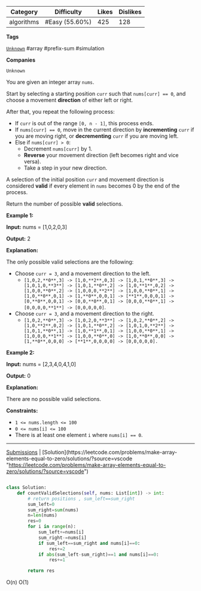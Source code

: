
| Category   | Difficulty     | Likes | Dislikes |
| ---------- | -------------- | ----- | -------- |
| algorithms | #Easy (55.60%) | 425   | 128      |

**Tags**

[`Unknown`](https://leetcode.com/tag/Unknown?source=vscode "https://leetcode.com/tag/Unknown?source=vscode") #array #prefix-sum #simulation 

**Companies**

`Unknown`

You are given an integer array `nums`.

Start by selecting a starting position `curr` such that `nums[curr] == 0`, and choose a movement **direction** of either left or right.

After that, you repeat the following process:

- If `curr` is out of the range `[0, n - 1]`, this process ends.
- If `nums[curr] == 0`, move in the current direction by **incrementing** `curr` if you are moving right, or **decrementing** `curr` if you are moving left.
- Else if `nums[curr] > 0`:
    - Decrement `nums[curr]` by 1.
    - **Reverse** your movement direction (left becomes right and vice versa).
    - Take a step in your new direction.

A selection of the initial position `curr` and movement direction is considered **valid** if every element in `nums` becomes 0 by the end of the process.

Return the number of possible **valid** selections.

**Example 1:**

**Input:** nums = [1,0,2,0,3]

**Output:** 2

**Explanation:**

The only possible valid selections are the following:

- Choose `curr = 3`, and a movement direction to the left.
    - `[1,0,2,**0**,3] -> [1,0,**2**,0,3] -> [1,0,1,**0**,3] -> [1,0,1,0,**3**] -> [1,0,1,**0**,2] -> [1,0,**1**,0,2] -> [1,0,0,**0**,2] -> [1,0,0,0,**2**] -> [1,0,0,**0**,1] -> [1,0,**0**,0,1] -> [1,**0**,0,0,1] -> [**1**,0,0,0,1] -> [0,**0**,0,0,1] -> [0,0,**0**,0,1] -> [0,0,0,**0**,1] -> [0,0,0,0,**1**] -> [0,0,0,0,0]`.
- Choose `curr = 3`, and a movement direction to the right.
    - `[1,0,2,**0**,3] -> [1,0,2,0,**3**] -> [1,0,2,**0**,2] -> [1,0,**2**,0,2] -> [1,0,1,**0**,2] -> [1,0,1,0,**2**] -> [1,0,1,**0**,1] -> [1,0,**1**,0,1] -> [1,0,0,**0**,1] -> [1,0,0,0,**1**] -> [1,0,0,**0**,0] -> [1,0,**0**,0,0] -> [1,**0**,0,0,0] -> [**1**,0,0,0,0] -> [0,0,0,0,0].`

**Example 2:**

**Input:** nums = [2,3,4,0,4,1,0]

**Output:** 0

**Explanation:**

There are no possible valid selections.

**Constraints:**

- `1 <= nums.length <= 100`
- `0 <= nums[i] <= 100`
- There is at least one element `i` where `nums[i] == 0`.

---

[Submissions](https://leetcode.com/problems/make-array-elements-equal-to-zero/submissions/?source=vscode "https://leetcode.com/problems/make-array-elements-equal-to-zero/submissions/?source=vscode") | [Solution](https://leetcode.com/problems/make-array-elements-equal-to-zero/solutions/?source=vscode "https://leetcode.com/problems/make-array-elements-equal-to-zero/solutions/?source=vscode")

```python

class Solution:
    def countValidSelections(self, nums: List[int]) -> int:
        # return positions , sum_left==sum_right
        sum_left=0
        sum_right=sum(nums)
        n=len(nums)
        res=0
        for i in range(n):
            sum_left+=nums[i]
            sum_right-=nums[i]
            if sum_left==sum_right and nums[i]==0:
                res+=2
            if abs(sum_left-sum_right)==1 and nums[i]==0:
                res+=1

        return res


```

O(n)
O(1)